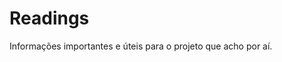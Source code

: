 Readings
=============================

Informações importantes e úteis para o projeto que acho por aí. 
